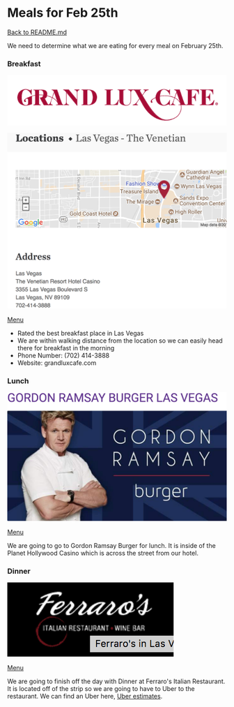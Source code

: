 # Meals for Feb 25th

[Back to README.md](https://github.com/jjung759/cs4320-Trip-Project/blob/master/README.md)

We need to determine what we are eating for every meal on February 25th.
### Breakfast
![Grand Lux](https://github.com/jjung759/cs4320-Trip-Project/blob/master/images/GrandLux.png)

![Map of Grand Lux](https://github.com/jjung759/cs4320-Trip-Project/blob/master/images/GrandLuxMap.png)

[Menu](http://www.grandluxcafe.com/menu/appetizers)

* Rated the best breakfast place in Las Vegas
* We are within walking distance from the location so we can easily head there for breakfast in the morning
* Phone Number: (702) 414-3888
* Website: grandluxcafe.com

### Lunch
![Gordon Ramsay Burger](https://github.com/jjung759/cs4320-Trip-Project/blob/master/images/RamsayBurger.png)

[Menu](https://www.caesars.com/content/dam/phv/Dining/Casual/burgr/Menus/grburgermenu_1.05.pdf)

We are going to go to Gordon Ramsay Burger for lunch. It is inside of the Planet Hollywood Casino which is across the street from our hotel.

### Dinner

![Ferraro's](https://github.com/jjung759/cs4320-Trip-Project/blob/master/images/Ferraro's.png)

[Menu](https://www.ferraroslasvegas.com/menu/)

We are going to finish off the day with Dinner at Ferraro's Italian Restaurant. It is located off of the strip so we are going to have to Uber to the restaurant. We can find an Uber here, [Uber estimates](https://www.uber.com/fare-estimate/).

